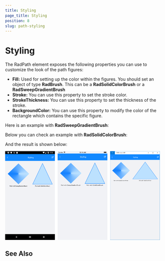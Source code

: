 ```yaml
---
title: Styling
page_title: Styling
position: 8
slug: path-styling
---
```


# Styling

The RadPath element exposes the following properties you can use to customize the look of the path figures:

* **Fill:** Used for setting up the color within the figures. You should set an object of type **RadBrush**. This can be a **RadSolidColorBrush** or a **RadSweepGradientBrush**
* **Stroke:** You can use this property to set the stroke color.
* **StrokeThickness:** You can use this property to set the thickness of the stroke.
* **BackgroundColor:** You can use this property to modify the color of the rectangle which contains the specific figure.

Here is an example with **RadSweepGradientBrush**:

<snippet id='path-styling-gradientbrush-xaml'/>

Below you can check an example with **RadSolidColorBrush**:

<snippet id='path-styling-solidbrush-xaml'/>

And the result is shown below:

![RadPath Styling](images/path_styling.png)


## See Also






